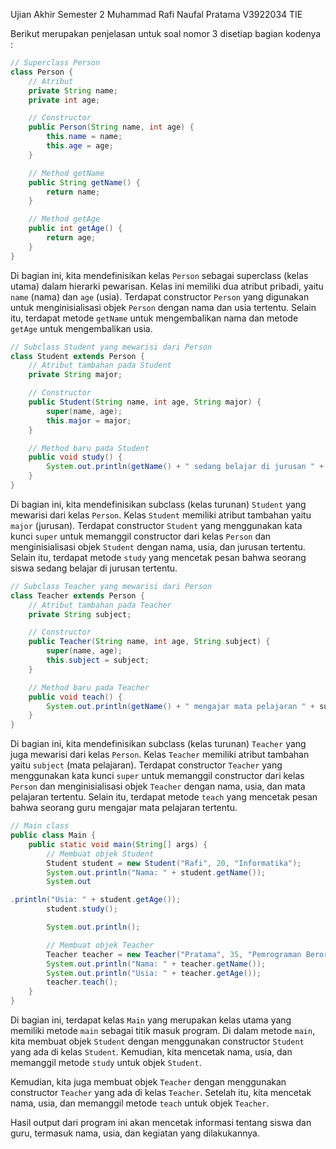 Ujian Akhir Semester 2 
Muhammad Rafi Naufal Pratama
V3922034
TIE

Berikut merupakan penjelasan untuk soal nomor 3 disetiap bagian kodenya :

```java
// Superclass Person
class Person {
    // Atribut
    private String name;
    private int age;

    // Constructor
    public Person(String name, int age) {
        this.name = name;
        this.age = age;
    }

    // Method getName
    public String getName() {
        return name;
    }

    // Method getAge
    public int getAge() {
        return age;
    }
}
```

Di bagian ini, kita mendefinisikan kelas `Person` sebagai superclass (kelas utama) dalam hierarki pewarisan. Kelas ini memiliki dua atribut pribadi, yaitu `name` (nama) dan `age` (usia). Terdapat constructor `Person` yang digunakan untuk menginisialisasi objek `Person` dengan nama dan usia tertentu. Selain itu, terdapat metode `getName` untuk mengembalikan nama dan metode `getAge` untuk mengembalikan usia.

```java
// Subclass Student yang mewarisi dari Person
class Student extends Person {
    // Atribut tambahan pada Student
    private String major;

    // Constructor
    public Student(String name, int age, String major) {
        super(name, age);
        this.major = major;
    }

    // Method baru pada Student
    public void study() {
        System.out.println(getName() + " sedang belajar di jurusan " + major);
    }
}
```

Di bagian ini, kita mendefinisikan subclass (kelas turunan) `Student` yang mewarisi dari kelas `Person`. Kelas `Student` memiliki atribut tambahan yaitu `major` (jurusan). Terdapat constructor `Student` yang menggunakan kata kunci `super` untuk memanggil constructor dari kelas `Person` dan menginisialisasi objek `Student` dengan nama, usia, dan jurusan tertentu. Selain itu, terdapat metode `study` yang mencetak pesan bahwa seorang siswa sedang belajar di jurusan tertentu.

```java
// Subclass Teacher yang mewarisi dari Person
class Teacher extends Person {
    // Atribut tambahan pada Teacher
    private String subject;

    // Constructor
    public Teacher(String name, int age, String subject) {
        super(name, age);
        this.subject = subject;
    }

    // Method baru pada Teacher
    public void teach() {
        System.out.println(getName() + " mengajar mata pelajaran " + subject);
    }
}
```

Di bagian ini, kita mendefinisikan subclass (kelas turunan) `Teacher` yang juga mewarisi dari kelas `Person`. Kelas `Teacher` memiliki atribut tambahan yaitu `subject` (mata pelajaran). Terdapat constructor `Teacher` yang menggunakan kata kunci `super` untuk memanggil constructor dari kelas `Person` dan menginisialisasi objek `Teacher` dengan nama, usia, dan mata pelajaran tertentu. Selain itu, terdapat metode `teach` yang mencetak pesan bahwa seorang guru mengajar mata pelajaran tertentu.

```java
// Main class
public class Main {
    public static void main(String[] args) {
        // Membuat objek Student
        Student student = new Student("Rafi", 20, "Informatika");
        System.out.println("Nama: " + student.getName());
        System.out

.println("Usia: " + student.getAge());
        student.study();

        System.out.println();

        // Membuat objek Teacher
        Teacher teacher = new Teacher("Pratama", 35, "Pemrograman Berorientasi Objek");
        System.out.println("Nama: " + teacher.getName());
        System.out.println("Usia: " + teacher.getAge());
        teacher.teach();
    }
}
```

Di bagian ini, terdapat kelas `Main` yang merupakan kelas utama yang memiliki metode `main` sebagai titik masuk program. Di dalam metode `main`, kita membuat objek `Student` dengan menggunakan constructor `Student` yang ada di kelas `Student`. Kemudian, kita mencetak nama, usia, dan memanggil metode `study` untuk objek `Student`.

Kemudian, kita juga membuat objek `Teacher` dengan menggunakan constructor `Teacher` yang ada di kelas `Teacher`. Setelah itu, kita mencetak nama, usia, dan memanggil metode `teach` untuk objek `Teacher`.

Hasil output dari program ini akan mencetak informasi tentang siswa dan guru, termasuk nama, usia, dan kegiatan yang dilakukannya.

